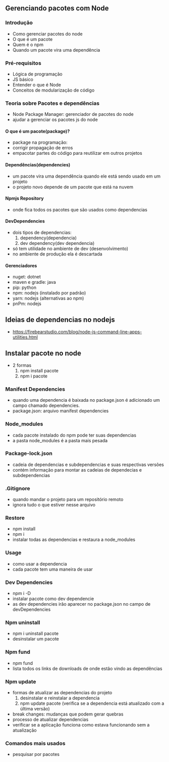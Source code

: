 ## Gerenciando pacotes com Node

### Introdução
- Como gerenciar pacotes do node
- O que é um pacote
- Quem é o npm
- Quando um pacote vira uma dependência

### Pré-requisitos
- Lógica de programação
- JS básico
- Entender o que é Node
- Conceitos de modularização de código

### Teoria sobre Pacotes e dependências
- Node Package Manager: gerenciador de pacotes do node
- ajudar a gerenciar os pacotes js do node
#### O que é um pacote(package)?
- package na programação: 
- corrigir propagação de erros
- empacotar partes do código para reutilizar em outros projetos

#### Dependências(dependencies)
- um pacote vira uma dependência quando ele está sendo usado em um projeto
- o projeto novo depende de um pacote que está na nuvem

#### Npmjs Repository
- onde fica todos os pacotes que são usados como dependencias

#### DevDependencies
- dois tipos de dependencias:
    1. dependency(dependencia)
    2. dev dependency(dev dependencia)
- só tem utilidade no ambiente de dev (desenvolvimento)
- no ambiente de produção ela é descartada

#### Gerenciadores
- nuget: dotnet
- maven e gradle: java
- pip: python
- npm: nodejs (instalado por padrão)
- yarn: nodejs (alternativas ao npm)
- pnPm: nodejs

## Ideias de dependencias no nodejs
- https://firebearstudio.com/blog/node-js-command-line-apps-utilities.html

## Instalar pacote no node
- 2 formas
    1. npm install pacote
    2. npm i pacote

### Manifest Dependencies
- quando uma dependencia é baixada no package.json é adicionado um campo chamado dependencies.
- package.json: arquivo manifest dependencies

### Node_modules
- cada pacote instalado do npm pode ter suas dependencias
- a pasta node_modules é a pasta mais pesada

### Package-lock.json
- cadeia de dependencias e subdependencias e suas respectivas versões
- contém informação para montar as cadeias de dependecias e subdependencias

### .Gitignore
- quando mandar o projeto para um repositório remoto
- ignora tudo o que estiver nesse arquivo

### Restore
- npm install
- npm i
- instalar todas as dependencias e restaura a node_modules

### Usage
- como usar a dependencia
- cada pacote tem uma maneira de usar

### Dev Dependencies
- npm i -D
- instalar pacote como dev dependencie
- as dev dependencies irão aparecer no package.json no campo de devDependencies

### Npm uninstall
- npm i uninstall pacote
- desinstalar um pacote

### Npm fund
- npm fund
- lista todos os links de downloads de onde estão vindo as dependências

### Npm update
- formas de atualizar as dependencias do projeto
    1. desinstalar e reinstalar a dependencia
    2. npm update pacote (verifica se a dependencia está atualizado com a última versão)
- break changes: mudanças que podem gerar quebras
- processo de atualizar dependencias
- verificar se a aplicação funciona como estava funcionando sem a atualização

### Comandos mais usados
- pesquisar por pacotes
